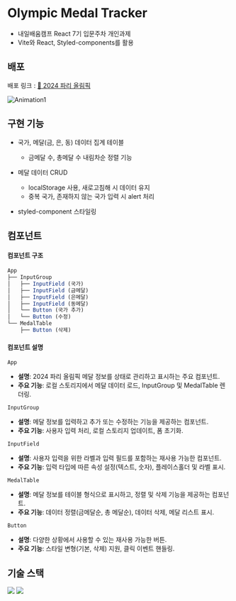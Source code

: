 
# Olympic Medal Tracker
- 내일배움캠프 React 7기 입문주차 개인과제
- Vite와 React, Styled-components를 활용
## 배포
배포 링크 :  [🥇 2024 파리 올림픽](https://wonyunsun.github.io/olympic-medal-tracker/)

> 
![Animation1](https://github.com/user-attachments/assets/42292494-8114-41da-b594-48b9f0b466f2)


## 구현 기능
  - 국가, 메달(금, 은, 동) 데이터 집계 테이블
    - 금메달 수, 총메달 수 내림차순 정렬 기능
  - 메달 데이터 CRUD
    - localStorage 사용, 새로고침해 시 데이터 유지
    - 중복 국가, 존재하지 않는 국가 입력 시 alert 처리
  
  - styled-component 스타일링

## 컴포넌트
#### 컴포넌트 구조
```jsx
App
├── InputGroup
│   ├── InputField (국가)
│   ├── InputField (금메달)
│   ├── InputField (은메달)
│   ├── InputField (동메달)
│   └── Button (국가 추가)
│   └── Button (수정)
└── MedalTable
    ├── Button (삭제)
```
#### 컴포넌트 설명
 
`App`
- **설명**: 2024 파리 올림픽 메달 정보를 상태로 관리하고 표시하는 주요 컴포넌트.
- **주요 기능**: 로컬 스토리지에서 메달 데이터 로드, InputGroup 및 MedalTable 렌더링.

`InputGroup`
- **설명**: 메달 정보를 입력하고 추가 또는 수정하는 기능을 제공하는 컴포넌트.
- **주요 기능**: 사용자 입력 처리, 로컬 스토리지 업데이트, 폼 초기화.
  
`InputField`
- **설명**: 사용자 입력을 위한 라벨과 입력 필드를 포함하는 재사용 가능한 컴포넌트.
- **주요 기능**: 입력 타입에 따른 속성 설정(텍스트, 숫자), 플레이스홀더 및 라벨 표시.

`MedalTable`
- **설명**: 메달 정보를 테이블 형식으로 표시하고, 정렬 및 삭제 기능을 제공하는 컴포넌트.
- **주요 기능**: 데이터 정렬(금메달순, 총 메달순), 데이터 삭제, 메달 리스트 표시.

`Button`
- **설명**: 다양한 상황에서 사용할 수 있는 재사용 가능한 버튼.
- **주요 기능**: 스타일 변형(기본, 삭제) 지원, 클릭 이벤트 핸들링.



## 기술 스택
![](https://img.shields.io/badge/React-20232A?style=for-the-badge&logo=react&logoColor=61DAFB)
![](https://img.shields.io/badge/styled--components-DB7093?style=for-the-badge&logo=styled-components&logoColor=white)
